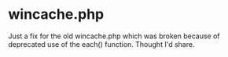 # wincache.php
Just a fix for the old wincache.php which was broken because of deprecated use of the each() function.  Thought I'd share.
